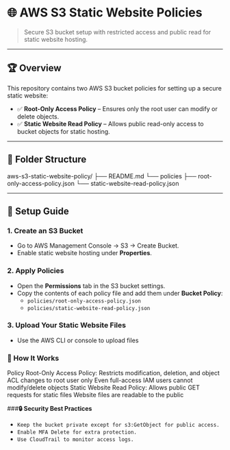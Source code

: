 # 🌐 AWS S3 Static Website Policies  

> Secure S3 bucket setup with restricted access and public read for static website hosting.  

---

## 🏆 **Overview**  
This repository contains two AWS S3 bucket policies for setting up a secure static website:  

- ✅ **Root-Only Access Policy** – Ensures only the root user can modify or delete objects.  
- ✅ **Static Website Read Policy** – Allows public read-only access to bucket objects for static hosting.  

---

## 📁 **Folder Structure**  

aws-s3-static-website-policy/
├── README.md
└── policies
    ├── root-only-access-policy.json
    └── static-website-read-policy.json


---

## 🚀 **Setup Guide**  
### **1. Create an S3 Bucket**
- Go to AWS Management Console → S3 → Create Bucket.  
- Enable static website hosting under **Properties**.  

### **2. Apply Policies**
- Open the **Permissions** tab in the S3 bucket settings.  
- Copy the contents of each policy file and add them under **Bucket Policy**:  
  - `policies/root-only-access-policy.json`  
  - `policies/static-website-read-policy.json`  

### **3. Upload Your Static Website Files**
- Use the AWS CLI or console to upload files

### **🌟 How It Works**
Policy 
Root-Only Access Policy:	Restricts modification, deletion, and object ACL changes to root user only	Even full-access IAM users cannot modify/delete objects
Static Website Read Policy:	Allows public GET requests for static files	Website files are readable to the public

###**🔒 Security Best Practices**
- `Keep the bucket private except for s3:GetObject for public access.`
- `Enable MFA Delete for extra protection.`
- `Use CloudTrail to monitor access logs.`


